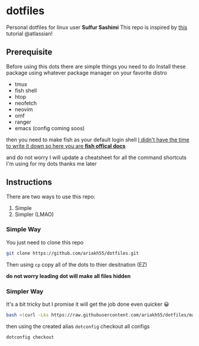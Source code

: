 # dotfiles

Personal dotfiles for linux user **Sulfur Sashimi**
This repo is inspired by [this](https://www.atlassian.com/git/tutorials/dotfiles) tutorial @atlassian!

## Prerequisite
Before using this dots there are simple things you need to do
Install these package using whatever package manager on your favorite distro
- tmux
- fish shell
- htop
- neofetch
- neovim
- omf
- ranger
- emacs (config coming soos)

then you need to make fish as your default login shell 
[I didn't have the time to write it down so here you are **fish offical docs**](https://fishshell.com/docs/current/)

and do not worry I will update a cheatsheet for all the command shortcuts I'm using for my dots
thanks me later

## Instructions
There are two ways to use this repo: 
1. Simple
2. Simpler (LMAO)

### Simple Way
You just need to clone this repo
``` sh
git clone https://github.com/ariakh55/dotfiles.git
```

Then using `cp` copy all of the dots to thier desitnation (EZ)

__do not worry leading dot will make all files hidden__

### Simpler Way
It's a bit tricky but I promise it will get the job done even quicker 😀

``` sh
bash <(curl -Lks https://raw.githubusercontent.com/ariakh55/dotfiles/master/scripts/config-init.sh --install)
```

then using the created alias `dotconfig` checkout all configs

``` sh
dotconfig checkout
```



